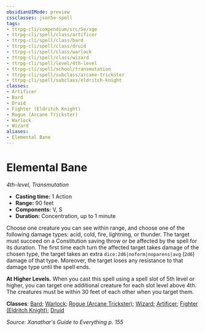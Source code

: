 ```yaml
---
obsidianUIMode: preview
cssclasses: json5e-spell
tags:
- ttrpg-cli/compendium/src/5e/xge
- ttrpg-cli/spell/class/artificer
- ttrpg-cli/spell/class/bard
- ttrpg-cli/spell/class/druid
- ttrpg-cli/spell/class/warlock
- ttrpg-cli/spell/class/wizard
- ttrpg-cli/spell/level/4th-level
- ttrpg-cli/spell/school/transmutation
- ttrpg-cli/spell/subclass/arcane-trickster
- ttrpg-cli/spell/subclass/eldritch-knight
classes:
- Artificer
- Bard
- Druid
- Fighter (Eldritch Knight)
- Rogue (Arcane Trickster)
- Warlock
- Wizard
aliases:
- Elemental Bane
---
```

# Elemental Bane
*4th-level, Transmutation*  


- **Casting time:** 1 Action
- **Range:** 90 feet
- **Components:** V, S
- **Duration:** Concentration, up to 1 minute

Choose one creature you can see within range, and choose one of the following damage types: acid, cold, fire, lightning, or thunder. The target must succeed on a Constitution saving throw or be affected by the spell for its duration. The first time each turn the affected target takes damage of the chosen type, the target takes an extra `dice:2d6|noform|noparens|avg` (`2d6`) damage of that type. Moreover, the target loses any resistance to that damage type until the spell ends.

**At Higher Levels.** When you cast this spell using a spell slot of 5th level or higher, you can target one additional creature for each slot level above 4th. The creatures must be within 30 feet of each other when you target them.

**Classes**: [Bard](/3-Mechanics/CLI/Compendium/lists/list-spells-classes-bard.md); [Warlock](/3-Mechanics/CLI/Compendium/lists/list-spells-classes-warlock.md); [Rogue (Arcane Trickster)](/3-Mechanics/CLI/Compendium/lists/list-spells-classes-arcane-trickster.md); [Wizard](/3-Mechanics/CLI/Compendium/lists/list-spells-classes-wizard.md); [Artificer](/3-Mechanics/CLI/Compendium/lists/list-spells-classes-artificer.md); [Fighter (Eldritch Knight)](/3-Mechanics/CLI/Compendium/lists/list-spells-classes-eldritch-knight.md); [Druid](/3-Mechanics/CLI/Compendium/lists/list-spells-classes-druid.md)

*Source: Xanathar's Guide to Everything p. 155*